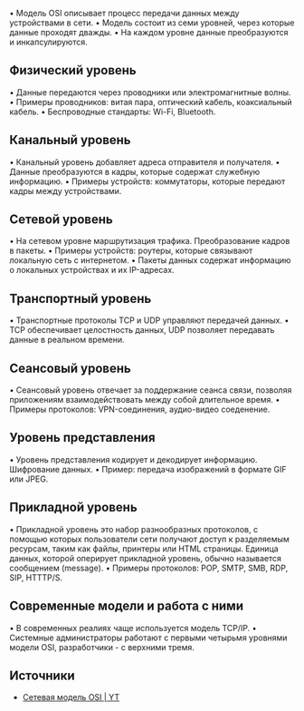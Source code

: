 • Модель OSI описывает процесс передачи данных между устройствами в сети.
• Модель состоит из семи уровней, через которые данные проходят дважды.
• На каждом уровне данные преобразуются и инкапсулируются.

## Физический уровень

• Данные передаются через проводники или электромагнитные волны.
• Примеры проводников: витая пара, оптический кабель, коаксиальный кабель.
• Беспроводные стандарты: Wi-Fi, Bluetooth.

## Канальный уровень

• Канальный уровень добавляет адреса отправителя и получателя.
• Данные преобразуются в кадры, которые содержат служебную информацию.
• Примеры устройств: коммутаторы, которые передают кадры между устройствами.

## Сетевой уровень

• На сетевом уровне маршрутизация трафика. Преобразование кадров в пакеты.
• Примеры устройств: роутеры, которые связывают локальную сеть с интернетом.
• Пакеты данных содержат информацию о локальных устройствах и их IP-адресах.

## Транспортный уровень

• Транспортные протоколы TCP и UDP управляют передачей данных.
• TCP обеспечивает целостность данных, UDP позволяет передавать данные в реальном времени.

## Сеансовый уровень

• Сеансовый уровень отвечает за поддержание сеанса связи, позволяя приложениям взаимодействовать между собой длительное время.
• Примеры протоколов: VPN-соединения, аудио-видео соеденение.

## Уровень представления

• Уровень представления кодирует и декодирует информацию. Шифрование данных.
• Пример: передача изображений в формате GIF или JPEG.

## Прикладной уровень

• Прикладной уровень это набор разнообразных протоколов, с помощью которых пользователи сети получают доступ к разделяемым ресурсам, таким как файлы, принтеры или HTML страницы. Единица данных, которой оперирует прикладной уровень, обычно называется сообщением (message).
• Примеры протоколов: POP, SMTP, SMB, RDP, SIP, HTTTP/S.

## Современные модели и работа с ними

• В современных реалиях чаще используется модель TCP/IP.
• Системные администраторы работают с первыми четырьмя уровнями модели OSI, разработчики - с верхними тремя.

## Источники

- [Сетевая модель OSI | YT](https://www.youtube.com/watch?v=wnxDXj2Fqus)